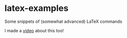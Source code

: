 # latex-examples
Some snippets of (somewhat advanced) LaTeX commands

I made a [video](https://youtu.be/Gf6grCFgGiQ) about this too!
